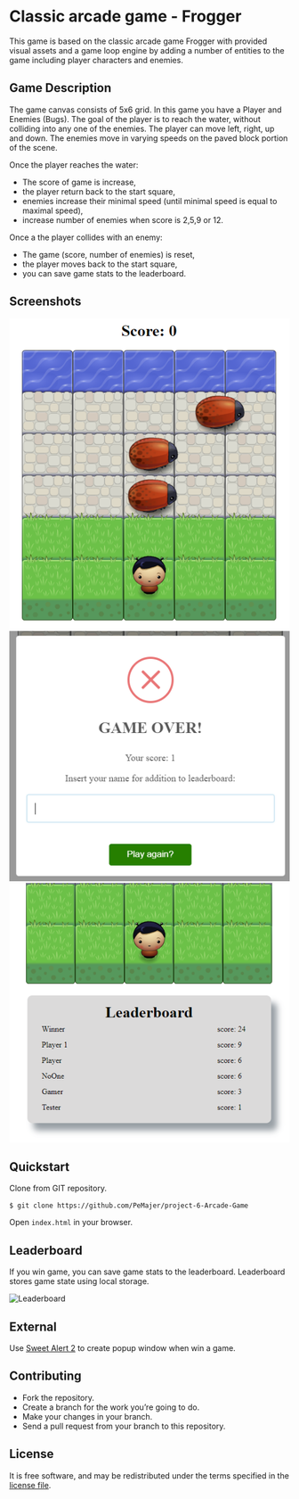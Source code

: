 # Classic arcade game - Frogger
This game is based on the classic arcade game Frogger with provided visual assets and a game loop engine by adding a number of entities to the game including player characters and enemies.

## Game Description
The game canvas consists of 5x6 grid. In this game you have a Player and Enemies (Bugs). The goal of the player is to reach the water, without colliding into any one of the enemies. The player can move left, right, up and down. The enemies move in varying speeds on the paved block portion of the scene.

Once the player reaches the water:
 * The score of game is increase,
 * the player return back to the start square,
 * enemies increase their minimal speed (until minimal speed is equal to maximal speed),
 * increase number of enemies when score is 2,5,9 or 12.

 Once a the player collides with an enemy:
 * The game (score, number of enemies) is reset,
 * the player moves back to the start square,
 * you can save game stats to the leaderboard.

## Screenshots

![Game canvas](images/game.png)
![Win Game](images/popup.png)
![Leaderboard](images/leader.png)

## Quickstart
Clone from GIT repository.
```
$ git clone https://github.com/PeMajer/project-6-Arcade-Game
```
Open `index.html` in your browser.

## Leaderboard
If you win game, you can save game stats to the leaderboard. Leaderboard stores game state using local storage.

![Leaderboard](img/board.png)

## External
Use [Sweet Alert 2](https://github.com/limonte/sweetalert2) to create popup window when win a game.

## Contributing
* Fork the repository.
* Create a branch for the work you’re going to do.
* Make your changes in your branch.
* Send a pull request from your branch to this repository.

## License
It is free software, and may be redistributed under the terms specified in the [license file](LICENSE.md).

